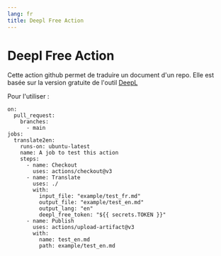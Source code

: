```yaml
---
lang: fr
title: Deepl Free Action
---
```


# Deepl Free Action

Cette action github permet de traduire un document d'un repo. Elle est basée sur la version gratuite de l'outil [DeepL](https://www.deepl.com/)

Pour l'utiliser :

````
on:
  pull_request:
    branches:
      - main
jobs:
  translate2en:
    runs-on: ubuntu-latest
    name: A job to test this action
    steps:
      - name: Checkout
        uses: actions/checkout@v3
      - name: Translate
        uses: ./
        with:
          input_file: "example/test_fr.md"
          output_file: "example/test_en.md"
          output_lang: "en"
          deepl_free_token: "${{ secrets.TOKEN }}"
      - name: Publish
        uses: actions/upload-artifact@v3
        with:
          name: test_en.md
          path: example/test_en.md
````
